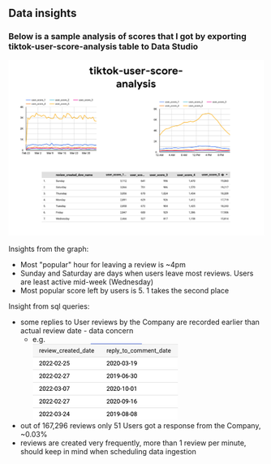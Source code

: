 ## Data insights

### Below is a sample analysis of scores that I got by exporting tiktok-user-score-analysis table to Data Studio 
![score_sample_anlysis](/screenshots/score_sample_analysis.png)

Insights from the graph:
- Most "popular" hour for leaving a review is ~4pm
- Sunday and Saturday are days when users leave most reviews. Users are least active mid-week (Wednesday)
- Most popular score left by users is 5. 1 takes the second place


Insight from sql queries:
- some replies to User reviews by the Company are recorded earlier than actual review date - data concern
    - e.g. <br>
        ![scores_sample_anlysis](/screenshots/review_response.png)
- out of 167,296 reviews only 51 Users got a response from the Company, ~0.03%
- reviews are created very frequently, more than 1 review per minute, should keep in mind when scheduling data ingestion

